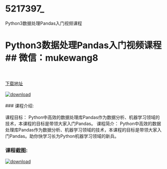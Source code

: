 # 5217397_
Python3数据处理Pandas入门视频课程
# Python3数据处理Pandas入门视频课程## 微信：mukewang8
<br/></br>[下载地址](http://www.36tz.cn/article/5217397 "下载地址")
<br/></br>[![download](http://36tz.cn/muke_img/2021_01_12345-2.jpg "下载地址")](http://www.36tz.cn/article/5217397 "下载地址")
<br/></br>### 课程介绍:<br/></br>课程目标：
Python中高效的数据处理库Pandas作为数据分析、机器学习领域的技术，本课程的目标是带领大家入门Pandas。
课程简介：
Python中高效的数据处理库Pandas作为数据分析、机器学习领域的技术，本课程的目标是带领大家入门Pandas。助你快学习长为Python机器学习领域的新兵。

### 课程截图:
[![download](http://36tz.cn/muke_img/2021_01_2-16.png "下载地址")](http://www.36tz.cn/article/5217397 "下载地址")
